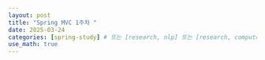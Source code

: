 ```yaml
---
layout: post
title: "Spring MVC 1주차 "
date: 2025-03-24
categories: [spring-study] # 또는 [research, nlp] 또는 [research, computer-vision]
use_math: true
---
```

